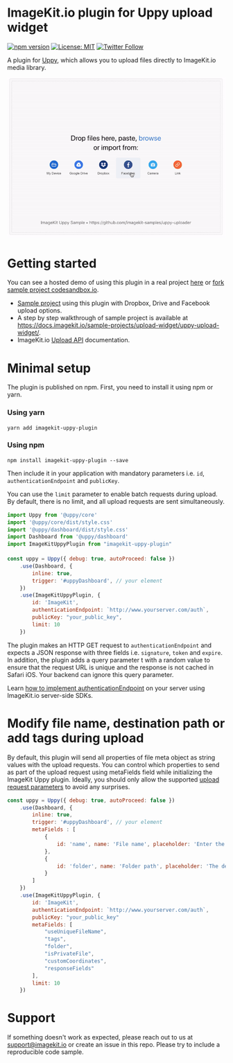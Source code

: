 
# ImageKit.io plugin for Uppy upload widget
[![npm version](https://img.shields.io/npm/v/imagekit-uppy-plugin)](https://www.npmjs.com/package/imagekit-uppy-plugin)
[![License: MIT](https://img.shields.io/badge/License-MIT-yellow.svg)](https://opensource.org/licenses/MIT)
[![Twitter Follow](https://img.shields.io/twitter/follow/imagekitio?label=Follow&style=social)](https://twitter.com/ImagekitIo)

A plugin for [Uppy](https://github.com/transloadit/uppy), which allows you to upload files directly to ImageKit.io media library.

<img src="/assets/imagekit-uppy-demo.gif">

# Getting started
You can see a hosted demo of using this plugin in a real project [here](https://066dn.sse.codesandbox.io) or [fork sample project codesandbox.io](https://codesandbox.io/s/github/imagekit-samples/uppy-uploader).

* [Sample project](https://github.com/imagekit-samples/uppy-uploader) using this plugin with Dropbox, Drive and Facebook upload options.
* A step by step walkthrough of sample project is available at https://docs.imagekit.io/sample-projects/upload-widget/uppy-upload-widget/.
* ImageKit.io [Upload API](https://docs.imagekit.io/api-reference/upload-file-api/client-side-file-upload) documentation.


# Minimal setup
The plugin is published on npm. First, you need to install it using npm or yarn.

### Using yarn
```
yarn add imagekit-uppy-plugin
```

### Using npm
```
npm install imagekit-uppy-plugin --save
```

Then include it in your application with mandatory parameters i.e. `id`, `authenticationEndpoint` and `publicKey`.

You can use the `limit` parameter to enable batch requests during upload. By default, there is no limit, and all upload requests are sent simultaneously.

``` javascript
import Uppy from '@uppy/core'
import '@uppy/core/dist/style.css'
import '@uppy/dashboard/dist/style.css'
import Dashboard from '@uppy/dashboard'
import ImageKitUppyPlugin from "imagekit-uppy-plugin"

const uppy = Uppy({ debug: true, autoProceed: false })
    .use(Dashboard, {
        inline: true,
        trigger: '#uppyDashboard', // your element
    })
    .use(ImageKitUppyPlugin, {
        id: 'ImageKit',
        authenticationEndpoint: `http://www.yourserver.com/auth`,
        publicKey: "your_public_key",
        limit: 10
    })
```

The plugin makes an HTTP GET request to `authenticationEndpoint` and expects a JSON response with three fields i.e. `signature`, `token` and `expire`. In addition, the plugin adds a query parameter t with a random value to ensure that the request URL is unique and the response is not cached in Safari iOS. Your backend can ignore this query parameter.

Learn [how to implement authenticationEndpoint](https://docs.imagekit.io/api-reference/upload-file-api/client-side-file-upload#how-to-implement-authenticationendpoint-endpoint) on your server using ImageKit.io server-side SDKs.

# Modify file name, destination path or add tags during upload
By default, this plugin will send all properties of file meta object as string values with the upload requests. You can control which properties to send as part of the upload request using metaFields field while initializing the ImageKit Uppy plugin. Ideally, you should only allow the supported [upload request parameters](https://docs.imagekit.io/api-reference/upload-file-api/client-side-file-upload#request-structure-multipart-form-data) to avoid any surprises.

```javascript
const uppy = Uppy({ debug: true, autoProceed: false })
    .use(Dashboard, {
        inline: true,
        trigger: '#uppyDashboard', // your element
        metaFields : [
            {
                id: 'name', name: 'File name', placeholder: 'Enter the file name'
            },
            {
                id: 'folder', name: 'Folder path', placeholder: 'The destination path e.g. /website-assets'
            }
        ]
    })
    .use(ImageKitUppyPlugin, {
        id: 'ImageKit',
        authenticationEndpoint: `http://www.yourserver.com/auth`,
        publicKey: "your_public_key"
        metaFields: [
            "useUniqueFileName",
            "tags",
            "folder",
            "isPrivateFile",
            "customCoordinates",
            "responseFields"
        ],
        limit: 10
    })
```

# Support
If something doesn't work as expected, please reach out to us at support@imagekit.io or create an issue in this repo. Please try to include a reproducible code sample.

